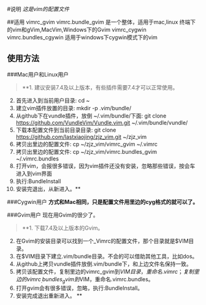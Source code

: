 #说明
*这是vim的配置文件*

##适用
vimrc_gvim vimrc.bundle_gvim 是一个整体，适用于mac,linux 终端下的vim和gVim,MacVim,Windows下的Gvim
vimrc_cygwin vimrc.bundles_cgywin 适用于windows下cygwin模式下的vim

## 使用方法
###Mac用户和Linux用户
>**1. 建议安装7.4及以上版本，有些插件需要7.4才可以正常使用。  
2. 首先进入到当前用户目录: cd ~  
3. 建立vim插件放置的目录:  mkdir -p .vim/bundle/  
4. 从github下在vundle插件，放倒 ~/.vim/bundle/下面:  git clone https://github.com/VundleVim/Vundle.vim.git ~/.vim/bundle/vundle/  
5. 下载本配置文件到当前目录目录: git clone https://github.com/lastxiaojing/zjz_vim.git ~/zjz_vim  
6. 拷贝出里边的配置文件: cp ~/zjz_vim/vimrc_gvim ~/.vimrc  
7. 拷贝出里边的配置文件: cp ~/zjz_vim/vimrc.bundles_gvim ~/.vimrc.bundles  
8. 打开vim，会报很多错误，因为vim插件还没有安装，忽略那些错误，按会车进入到vim界面  
9. 执行:BundleInstall  
10. 安装完退出，从新进入。**  

###Cygwin用户
**方式和Mac相同，只是配置文件用里边的cyg格式的就可以了。**

###Gvim用户
现在用Gvim的很少了。

>**1. 下载7.4及以上版本的Gvim。  
2. 在Gvim的安装目录可以找到一个\_Vimrc的配置文件，那个目录就是$VIM目录。  
3. 在$VIM目录下建立.vim/bundle目录。不会的可以借助其他工具，比如dos。  
4. 从github上拷贝vundle插件放倒.vim/bundle下，和上边文件名保持一致。  
5. 拷贝该配置文件，复制里边的vimrc_gvim到$VIM目录，重命名.vimrc；复制里边的vimrc_.bundles_gvim到$VIM，重命名.vimrc.bundles。  
6. 打开gvim会有很多错误，忽略，执行:BundleInstall。
7. 安装完成退出重新进入。  **
